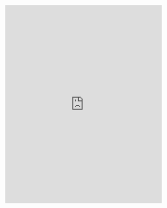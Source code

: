 <iframe src="https://scribehow.com/embed/0106__Export_Plots_and_Data__BlXeJkqUSxCFJGaaDN1ydA?removeLogo=true" width="100%" height="640" allowfullscreen frameborder="0"></iframe>